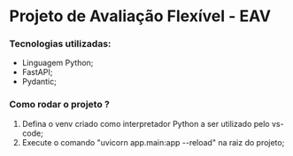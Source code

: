 # Projeto de Avaliação Flexível - EAV

### Tecnologias utilizadas:
- Linguagem Python;
- FastAPI;
- Pydantic;

### Como rodar o projeto ?

1. Defina o venv criado como interpretador Python a ser utilizado pelo vs-code;
2. Execute o comando "uvicorn app.main:app --reload" na raiz do projeto;
